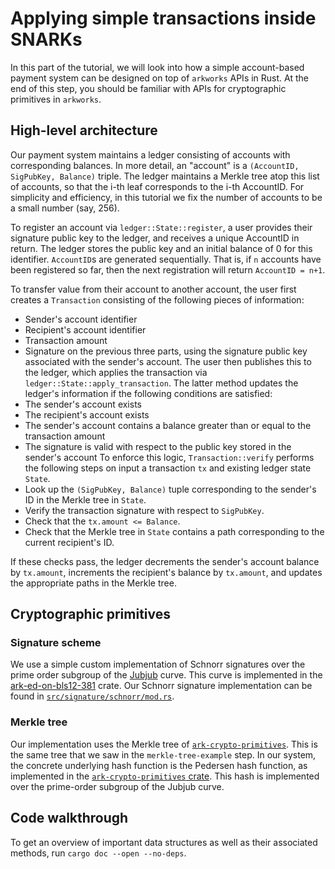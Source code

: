 # Applying simple transactions inside SNARKs

In this part of the tutorial, we will look into how a simple account-based payment system can be designed on top of `arkworks` APIs in Rust. At the end of this step, you should be familiar with APIs for cryptographic primitives in  `arkworks`.

## High-level architecture

Our payment system maintains a ledger consisting of accounts with corresponding balances. In more detail, an "account" is a `(AccountID, SigPubKey, Balance)` triple. The ledger maintains a Merkle tree atop this list of accounts, so that the i-th leaf corresponds to the i-th AccountID. For simplicity and efficiency, in this tutorial we fix the number of accounts to be a small number (say, 256).

To register an account via `ledger::State::register`, a user provides their signature public key to the ledger, and receives a unique AccountID in return. The ledger stores the public key and an initial balance of 0 for this identifier. 
`AccountID`s are generated sequentially. That is, if `n` accounts have been registered so far, then the next registration will return `AccountID = n+1`.

To transfer value from their account to another account, the user first creates a `Transaction` consisting of the following pieces of information:
* Sender's account identifier
* Recipient's account identifier
* Transaction amount
* Signature on the previous three parts, using the signature public key associated with the sender's account.
The user then publishes this to the ledger, which applies the transaction via `ledger::State::apply_transaction`.
The latter method updates the ledger's information if the following conditions are satisfied:
* The sender's account exists
* The recipient's account exists
* The sender's account contains a balance greater than or equal to the transaction amount
* The signature is valid with respect to the public key stored in the sender's account
To enforce this logic, `Transaction::verify` performs the following steps on input a transaction `tx` and existing ledger state `State`.
* Look up the `(SigPubKey, Balance)` tuple corresponding to the sender's ID in the Merkle tree in `State`.
* Verify the transaction signature with respect to `SigPubKey`.
* Check that the `tx.amount <= Balance`.
* Check that the Merkle tree in `State` contains a path corresponding to the current recipient's ID. 

If these checks pass, the ledger decrements the sender's account balance by `tx.amount`, increments the recipient's balance by `tx.amount`, and updates the appropriate paths in the Merkle tree.

## Cryptographic primitives

### Signature scheme

We use a simple custom implementation of Schnorr signatures over the prime order subgroup of the [Jubjub](https://z.cash/technology/jubjub/) curve. This curve is implemented in the [ark-ed-on-bls12-381](https://docs.rs/ark-ed-on-bls12-381/0.3.0/ark_ed_on_bn254/) crate. Our Schnorr signature implementation can be found in [`src/signature/schnorr/mod.rs`](./src/signature/schnorr/mod.rs).

### Merkle tree

Our implementation uses the Merkle tree of [`ark-crypto-primitives`](https://docs.rs/ark-crypto-primitives/0.3.0/ark_crypto_primitives/merkle_tree/index.html). This is the same tree that we saw in the `merkle-tree-example` step. In our system, the concrete underlying hash function is the Pedersen hash function, as implemented in the [`ark-crypto-primitives` crate](https://docs.rs/ark-crypto-primitives/0.3.0/ark_crypto_primitives/crh/pedersen/index.html). This hash is implemented over the prime-order subgroup of the Jubjub curve.


## Code walkthrough

To get an overview of important data structures as well as their associated methods, run `cargo doc --open --no-deps`.